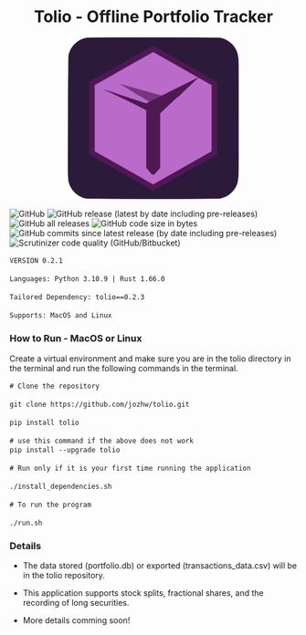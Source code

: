 <h1 align="center"> Tolio - Offline Portfolio Tracker </h1>

<p align="center"><img
  src="/src/assets/icons/tolio_icon.png"
  alt="Alt text"
  title="Tolio"
  style="display: inline-block; margin: 0 auto; max-width: 300px"></p>


![GitHub](https://img.shields.io/github/license/jozhw/tolio) ![GitHub release (latest by date including pre-releases)](https://img.shields.io/github/v/release/jozhw/tolio?include_prereleases) ![GitHub all releases](https://img.shields.io/github/downloads/jozhw/tolio/total?logo=Github) ![GitHub code size in bytes](https://img.shields.io/github/languages/code-size/jozhw/tolio) ![GitHub commits since latest release (by date including pre-releases)](https://img.shields.io/github/commits-since/jozhw/tolio/v0.2.0) ![Scrutinizer code quality (GitHub/Bitbucket)](https://img.shields.io/scrutinizer/quality/g/jozhw/tolio)



```
VERSION 0.2.1

Languages: Python 3.10.9 | Rust 1.66.0

Tailored Dependency: tolio==0.2.3

Supports: MacOS and Linux

```

### How to Run - MacOS or Linux
Create a virtual environment and make sure you are in the tolio directory in the terminal and run the following commands in the terminal.

```
# Clone the repository

git clone https://github.com/jozhw/tolio.git

pip install tolio

# use this command if the above does not work
pip install --upgrade tolio

# Run only if it is your first time running the application

./install_dependencies.sh

# To run the program

./run.sh

```

### Details

* The data stored (portfolio.db) or exported (transactions_data.csv) will be in the tolio repository.

* This application supports stock splits, fractional shares, and the recording of long securities.

* More details comming soon!

